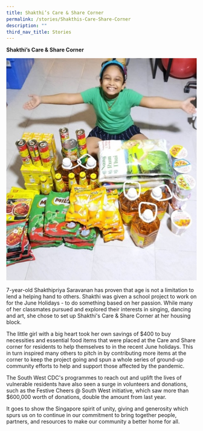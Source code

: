 ```yaml
---
title: Shakthi’s Care & Share Corner
permalink: /stories/Shakthis-Care-Share-Corner
description: ""
third_nav_title: Stories
---
```


**Shakthi’s Care & Share Corner**

![Shakthi](/images/Stories/Shakthi-2.jpg)

7-year-old Shakthipriya Saravanan has proven that age is not a limitation to lend a helping hand to others. Shakthi was given a school project to work on for the June Holidays - to do something based on her passion. While many of her classmates pursued and explored their interests in singing, dancing and art, she chose to set up Shakthi's Care & Share Corner at her housing block.

The little girl with a big heart took her own savings of $400 to buy necessities and essential food items that were placed at the Care and Share corner for residents to help themselves to in the recent June holidays. This in turn inspired many others to pitch in by contributing more items at the corner to keep the project going and spun a whole series of ground-up community efforts to help and support those affected by the pandemic.

The South West CDC's programmes to reach out and uplift the lives of vulnerable residents have also seen a surge in volunteers and donations, such as the Festive Cheers @ South West initiative, which saw more than $600,000 worth of donations, double the amount from last year.

It goes to show the Singapore spirit of unity, giving and generosity which spurs us on to continue in our commitment to bring together people, partners, and resources to make our community a better home for all.

